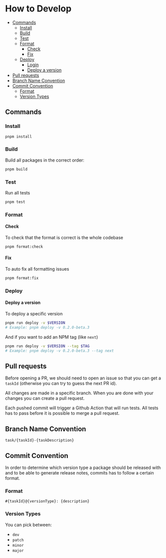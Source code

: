 # How to Develop <!-- omit in toc -->

-   [Commands](#commands)
    -   [Install](#install)
    -   [Build](#build)
    -   [Test](#test)
    -   [Format](#format)
        -   [Check](#check)
        -   [Fix](#fix)
    -   [Deploy](#deploy)
        -   [Login](#login)
        -   [Deploy a version](#deploy-a-version)
-   [Pull requests](#pull-requests)
-   [Branch Name Convention](#branch-name-convention)
-   [Commit Convention](#commit-convention)
    -   [Format](#format-1)
    -   [Version Types](#version-types)

## Commands

### Install

```bash
pnpm install
```

### Build

Build all packages in the correct order:

```bash
pnpm build
```

### Test

Run all tests

```bash
pnpm test
```

### Format

#### Check

To check that the format is correct is the whole codebase

```bash
pnpm format:check
```

#### Fix

To auto fix all formatting issues

```bash
pnpm format:fix
```

### Deploy

#### Deploy a version

To deploy a specific version

```bash
pnpm run deploy -v $VERSION
# Example: pnpm deploy -v 0.2.0-beta.3
```

And if you want to add an NPM tag (like `next`)

```bash
pnpm run deploy -v $VERSION --tag $TAG
# Example: pnpm deploy -v 0.2.0-beta.3 --tag next
```

## Pull requests

Before opening a PR, we should need to open an issue so that you can get a `taskId` (otherwise you can try to guess the next PR id).

All changes are made in a specific branch. When you are done with your changes you can create a pull request.

Each pushed commit will trigger a Github Action that will run tests. All tests has to pass before it is possible to merge a pull request.

## Branch Name Convention

`task/{taskId}-{taskDescription}`

## Commit Convention

In order to determine which version type a package should be released with and to be able to generate release notes, commits has to follow a certain format.

### Format

`#{taskId}@{versionType}: {description}`

### Version Types

You can pick between:

-   `dev`
-   `patch`
-   `minor`
-   `major`

<!--

| Type  | Description                                                                                                            |
| ----- | ---------------------------------------------------------------------------------------------------------------------- |
| dev   | Use this version type if the change doesn’t affect the end user. The change will not be displayed in the release notes |
| patch | Bug fixes should use this version type                                                                                 |
| minor | New features that doesn’t break anything for the end user should have this version type                                |
| major | Braking changes should use this version type                                                                           |

-->
